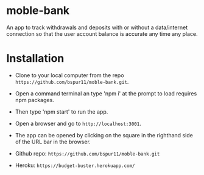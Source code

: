 # moble-bank

An app to track withdrawals and deposits with or without a data/internet connection so that the user account balance is accurate any time any place. 

# Installation

* Clone to your local computer from the repo `https://github.com/bspur11/moble-bank.git`.
* Open a command terminal an type 'npm i' at the prompt to load requires npm packages.
* Then type 'npm start' to run the app.
* Open a browser and go to `http://localhost:3001`.
* The app can be opened by clicking on the square in the righthand side of the URL bar in the browser.

* Github repo: `https://github.com/bspur11/moble-bank.git`

* Heroku: `https://budget-buster.herokuapp.com/`

